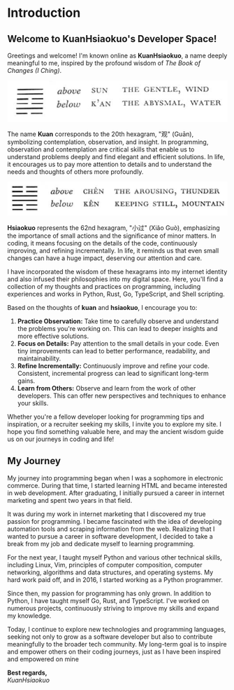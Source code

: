 # Introduction

## Welcome to KuanHsiaokuo's Developer Space!

Greetings and welcome! I'm known online as **KuanHsiaokuo**, a name deeply meaningful to me, inspired by the profound
wisdom of _The Book of Changes (I Ching)_.

![kuan hexagram](img/kuan.png)

The name **Kuan** corresponds to the 20th hexagram, "观" (Guān), symbolizing contemplation, observation, and insight. In
programming, observation and contemplation are critical skills that enable us to understand problems deeply and find
elegant and efficient solutions. In life, it encourages us to pay more attention to details and to understand the needs
and thoughts of others more profoundly.

![hsiaokuo_hexagram](img/hsiaokuo.png)

**Hsiaokuo** represents the 62nd hexagram, "小过" (Xiǎo Guò), emphasizing the importance of small actions and the
significance of minor matters. In coding, it means focusing on the details of the code, continuously improving, and
refining incrementally. In life, it reminds us that even small changes can have a huge impact, deserving our attention
and care.

I have incorporated the wisdom of these hexagrams into my internet identity and also infused their philosophies into my
digital space. Here, you'll find a collection of my thoughts and practices on programming, including experiences and
works in Python, Rust, Go, TypeScript, and Shell scripting.

Based on the thoughts of **kuan** and **hsiaokuo**, I encourage you to:

1. **Practice Observation:** Take time to carefully observe and understand the problems you're working on. This can lead
   to deeper insights and more effective solutions.
2. **Focus on Details:** Pay attention to the small details in your code. Even tiny improvements can lead to better
   performance, readability, and maintainability.
3. **Refine Incrementally:** Continuously improve and refine your code. Consistent, incremental progress can lead to
   significant long-term gains.
4. **Learn from Others:** Observe and learn from the work of other developers. This can offer new perspectives and
   techniques to enhance your skills.

Whether you're a fellow developer looking for programming tips and inspiration, or a recruiter seeking my skills, I
invite you to explore my site. I hope you find something valuable here, and may the ancient wisdom guide us on our
journeys in coding and life!

## My Journey

My journey into programming began when I was a sophomore in electronic commerce. During that time, I started learning
HTML and became interested in web development. After graduating, I initially pursued a career in internet marketing and
spent two years in that field.

It was during my work in internet marketing that I discovered my true passion for programming. I became fascinated with
the idea of developing automation tools and scraping information from the web. Realizing that I wanted to pursue a
career in software development, I decided to take a break from my job and dedicate myself to learning programming.

For the next year, I taught myself Python and various other technical skills, including Linux, Vim, principles of
computer composition, computer networking, algorithms and data structures, and operating systems. My hard work paid off,
and in 2016, I started working as a Python programmer.

Since then, my passion for programming has only grown. In addition to Python, I have taught myself Go, Rust, and
TypeScript. I've worked on numerous projects, continuously striving to improve my skills and expand my knowledge.

Today, I continue to explore new technologies and programming languages, seeking not only to grow as a software
developer but also to contribute meaningfully to the broader tech community. My long-term goal is to inspire and empower
others on their coding journeys, just as I have been inspired and empowered on mine

**Best regards,**  
_KuanHsiaokuo_
